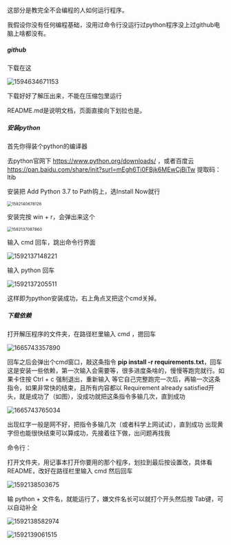 

这部分是教完全不会编程的人如何运行程序。

我假设你没有任何编程基础，没用过命令行没运行过python程序没上过github电脑上啥都没有。



##### github

下载在这

![1594634671153](笔记图/小白教程/1594634671153.png)

下载好好了解压出来，不能在压缩包里运行

README.md是说明文档，页面直接向下划拉也是。





 

##### 安装python

首先你得装个python的编译器

去python官网下  https://www.python.org/downloads/ ，或者百度云 https://pan.baidu.com/share/init?surl=mEgh6Ti0FBjk6MEwCjBiTw  提取码：ltib 

安装把 Add Python 3.7 to Path钩上，选Install Now就行

<img src="笔记图/小白教程/1592140678126.png" alt="1592140678126" style="zoom:67%;" />



安装完按 win + r，会弹出来这个

<img src="笔记图/小白教程/1592137087860.png" alt="1592137087860" style="zoom: 67%;" />

输入 cmd  回车，跳出命令行界面

![1592137148221](笔记图/小白教程/1592137148221.png)

输入 python 回车

![1592137205511](笔记图/小白教程/1592137205511.png)

这样即为python安装成功，右上角点叉把这个cmd关掉。





##### 下载依赖

打开解压程序的文件夹，在路径栏里输入 cmd ，摁回车

![1665743357890](%E7%AC%94%E8%AE%B0%E5%9B%BE/%E5%B0%8F%E7%99%BD%E6%95%99%E7%A8%8B/1665743357890.png)



回车之后会弹出个cmd窗口，敲这条指令  **pip install -r requirements.txt**，回车
这是安装一些依赖，第一次输入会需要等，很多进度条啥的，慢慢等跑完就行。如果卡住按 Ctrl + c 强制退出，重新输入
等它自己完整跑完一次后，再输一次这条指令，如果非常快的结束，且所有内容都以 Requirement already satisfied开头，就是成功了（如图），没成功就把这条指令多输几次，直到成功

![1665743765034](%E7%AC%94%E8%AE%B0%E5%9B%BE/%E5%B0%8F%E7%99%BD%E6%95%99%E7%A8%8B/1665743765034.png)



出现红字一般是网不好，把指令多输几次（或者科学上网试试），直到成功
出现黄字但也能很快结束可以算成功，先接着往下做，出问题再找我















命令行：



打开文件夹，用记事本打开你要用的那个程序，划拉到最后按设置改，具体看README，改好在路径栏里输入 cmd 然后回车

![1592138503675](笔记图/小白教程/1592138503675.png)

输 python + 文件名，就能运行了，嫌文件名长可以就打个开头然后按 Tab键，可以自动补全

![1592138582974](笔记图/小白教程/1592138582974.png)

![1592139061515](笔记图/小白教程/1592139061515.png)







